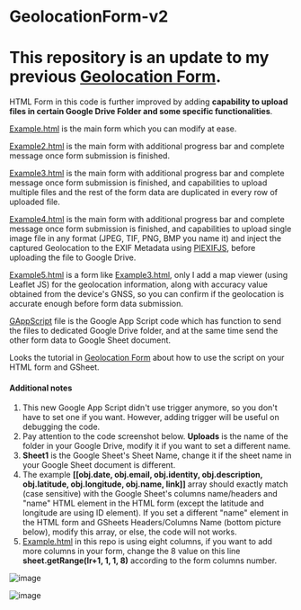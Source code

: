 # GeolocationForm-v2
# This repository is an update to my previous [Geolocation Form](https://github.com/geo2004/GeolocationForm).

HTML Form in this code is further improved by adding **capability to upload files in certain Google Drive Folder and some specific functionalities**.  

[Example.html](https://github.com/geo2004/GeolocationForm-v2/blob/main/Example.html)  is the main form which you can modify at ease.  

[Example2.html](https://github.com/geo2004/GeolocationForm-v2/blob/main/Example2.html)  is the main form with additional progress bar and complete message once form submission is finished.  

[Example3.html](https://github.com/geo2004/GeolocationForm-v2/blob/main/Example3.html)  is the main form with additional progress bar and complete message once form submission is finished, and capabilities to upload multiple files and the rest of the form data are duplicated in every row of uploaded file.  

[Example4.html](https://github.com/geo2004/GeolocationForm-v2/blob/main/Example4.html)  is the main form with additional progress bar and complete message once form submission is finished, and capabilities to upload single image file in any format (JPEG, TIF, PNG, BMP you name it) and inject the captured Geolocation to the EXIF Metadata using [PIEXIFJS](https://piexifjs.readthedocs.io/en/latest/about.html), before uploading the file to Google Drive.  

[Example5.html](https://github.com/geo2004/GeolocationForm-v2/blob/main/Example5.html) is a form like [Example3.html](https://github.com/geo2004/GeolocationForm-v2/blob/main/Example3.html), only I add a map viewer (using Leaflet JS) for the geolocation information, along with accuracy value obtained from the device's GNSS, so you can confirm if the geolocation is accurate enough before form data submission.

[GAppScript](https://github.com/geo2004/GeolocationForm-v2/blob/main/GAppScript) file is the Google App Script code which has function to send the files to dedicated Google Drive folder, and at the same time send the other form data to Google Sheet document.  

Looks the tutorial in [Geolocation Form](https://github.com/geo2004/GeolocationForm) about how to use the script on your HTML form and GSheet. 


#### Additional notes  
1. This new Google App Script didn't use trigger anymore, so you don't have to set one if you want. However, adding trigger will be useful on debugging the code. 
2. Pay attention to the code screenshot below. **Uploads** is the name of the folder in your Google Drive, modify it if you want to set a different name. 
3. **Sheet1** is the Google Sheet's Sheet Name, change it if the sheet name in your Google Sheet document is different. 
4. The example **[[obj.date, obj.email, obj.identity, obj.description, obj.latitude, obj.longitude, obj.name, link]]** array should exactly match (case sensitive) with the Google Sheet's columns name/headers and "name" HTML element in the HTML form (except the latitude and longitude are using ID element). If you set a different "name" element in the HTML form and GSheets Headers/Columns Name (bottom picture below), modify this array, or else, the code will not works. 
5. [Example.html](https://github.com/geo2004/GeolocationForm-v2/blob/main/Example4.html) in this repo is using eight columns, if you want to add more columns in your form, change the 8 value on this line **sheet.getRange(lr+1, 1, 1, 8)** according to the form columns number.  

![image](https://user-images.githubusercontent.com/46329778/228274474-e7ad08a7-926a-401c-a61f-392ccde50878.png)

![image](https://user-images.githubusercontent.com/46329778/228312477-8ae1ff81-a1bc-40f2-9603-669d34e7021f.png)

